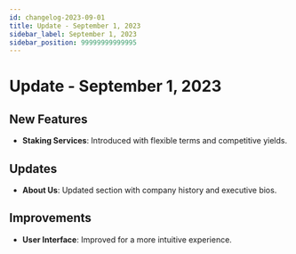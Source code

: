 ```yaml
---
id: changelog-2023-09-01
title: Update - September 1, 2023
sidebar_label: September 1, 2023
sidebar_position: 99999999999995
---
```


# Update - September 1, 2023

## New Features
- **Staking Services**: Introduced with flexible terms and competitive yields.

## Updates
- **About Us**: Updated section with company history and executive bios.

## Improvements
- **User Interface**: Improved for a more intuitive experience.
